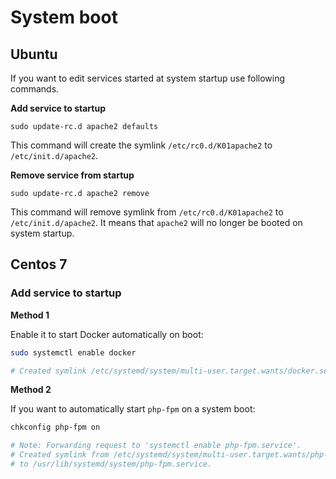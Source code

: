 # System boot

## Ubuntu

If you want to edit services started at system startup use following commands.

**Add service to startup**

```
sudo update-rc.d apache2 defaults
```

This command will create the symlink `/etc/rc0.d/K01apache2` to `/etc/init.d/apache2`.

**Remove service from startup**

```
sudo update-rc.d apache2 remove
```

This command will remove symlink from `/etc/rc0.d/K01apache2` to `/etc/init.d/apache2`.
It means that `apache2` will no longer be booted on system startup.

## Centos 7

### Add service to startup

**Method 1**

Enable it to start Docker automatically on boot:

```bash
sudo systemctl enable docker

# Created symlink /etc/systemd/system/multi-user.target.wants/docker.service → /usr/lib/systemd/system/docker.service.
```

**Method 2**

If you want to automatically start `php-fpm` on a system boot:

```bash
chkconfig php-fpm on

# Note: Forwarding request to 'systemctl enable php-fpm.service'.
# Created symlink from /etc/systemd/system/multi-user.target.wants/php-fpm.service 
# to /usr/lib/systemd/system/php-fpm.service.
```
